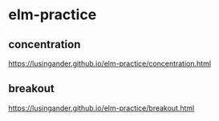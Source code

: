 elm-practice
====

## concentration

https://lusingander.github.io/elm-practice/concentration.html

## breakout

https://lusingander.github.io/elm-practice/breakout.html
